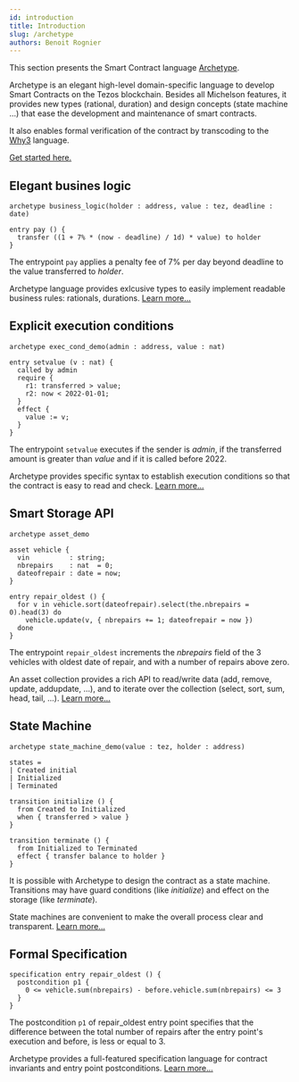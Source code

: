 ```yaml
---
id: introduction
title: Introduction
slug: /archetype
authors: Benoit Rognier
---
```


This section presents the Smart Contract language [Archetype](https://archetype-lang.org).

Archetype is an elegant high-level domain-specific language to develop Smart Contracts on the Tezos blockchain. Besides all Michelson features, it provides new types (rational, duration) and design concepts (state machine ...) that ease the development and maintenance of smart contracts.

It also enables formal verification of the contract by transcoding to the [Why3](http://why3.lri.fr/) language.

[Get started here.](https://docs.archetype-lang.org/getting-started-1)

## Elegant busines logic

```archetype
archetype business_logic(holder : address, value : tez, deadline : date)

entry pay () {
  transfer ((1 + 7% * (now - deadline) / 1d) * value) to holder
}
```

The entrypoint `pay` applies a penalty fee of 7% per day beyond deadline to the value transferred to _holder_.

Archetype language provides exlcusive types to easily implement readable business rules: rationals, durations. [Learn more...](https://docs.archetype-lang.org/archetype-language/numbers#rationals)

## Explicit execution conditions

```archetype
archetype exec_cond_demo(admin : address, value : nat)

entry setvalue (v : nat) {
  called by admin
  require {
    r1: transferred > value;
    r2: now < 2022-01-01;
  }
  effect {
    value := v;
  }
}
```

The entrypoint `setvalue` executes if the sender is _admin_, if the transferred amount is greater than _value_ and if it is called before 2022.

Archetype provides specific syntax to establish execution conditions so that the contract is easy to read and check. [Learn more...](https://docs.archetype-lang.org/archetype-language/action#sections)

## Smart Storage API

```archetype
archetype asset_demo

asset vehicle {
  vin          : string;
  nbrepairs    : nat  = 0;
  dateofrepair : date = now;
}

entry repair_oldest () {
  for v in vehicle.sort(dateofrepair).select(the.nbrepairs = 0).head(3) do
    vehicle.update(v, { nbrepairs += 1; dateofrepair = now })
  done
}
```

The entrypoint `repair_oldest` increments the _nbrepairs_ field of the 3 vehicles with oldest date of repair, and with a number of repairs above zero.

An asset collection provides a rich API to read/write data (add, remove, update, addupdate, ...), and to iterate over the collection (select, sort, sum, head, tail, ...). [Learn more...](https://docs.archetype-lang.org/archetype-language/data-model)

## State Machine

```archetype
archetype state_machine_demo(value : tez, holder : address)

states =
| Created initial
| Initialized
| Terminated

transition initialize () {
  from Created to Initialized
  when { transferred > value }
}

transition terminate () {
  from Initialized to Terminated
  effect { transfer balance to holder }
}
```

It is possible with Archetype to design the contract as a state machine. Transitions may have guard conditions (like _initialize_) and effect on the storage (like _terminate_).

State machines are convenient to make the overall process clear and transparent. [Learn more...](https://docs.archetype-lang.org/archetype-language/state-machine)

## Formal Specification

```archetype
specification entry repair_oldest () {
  postcondition p1 {
    0 <= vehicle.sum(nbrepairs) - before.vehicle.sum(nbrepairs) <= 3
  }
}
```

The postcondition `p1` of repair_oldest entry point specifies that the difference between the total number of repairs after the entry point's execution and before, is less or equal to 3.

Archetype provides a full-featured specification language for contract invariants and entry point postconditions. [Learn more...](https://docs.archetype-lang.org/archetype-language/contract-specification)
